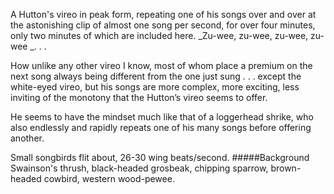 A Hutton's vireo in peak form, repeating one of his songs over and over at the astonishing clip of almost one song per second, for over four minutes, only two minutes of which are included here. _Zu-wee, zu-wee, zu-wee, zu-wee _. . . 

How unlike any other vireo I know, most of whom place a premium on the next song always being different from the one just sung . . . except the white-eyed vireo, but his songs are more complex, more exciting, less inviting of the monotony that the Hutton’s vireo seems to offer.
 
He seems to have the mindset much like that of a loggerhead shrike, who also endlessly and rapidly repeats one of his many songs before offering another.

Small songbirds flit about, 26-30 wing beats/second. 
#####Background
Swainson's thrush, black-headed grosbeak, chipping sparrow, brown-headed cowbird, western wood-pewee.
